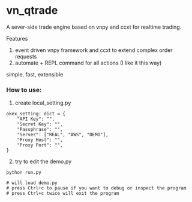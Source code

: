 # vn_qtrade
A sever-side trade engine based on vnpy and ccxt for realtime trading.

Features
1. event driven vnpy framework and ccxt to extend complex order requests
2. automate + REPL command for all actions (I like it this way)

simple, fast, extensible

### How to use:

1. create local_setting.py

```
okex_setting: dict = {
    "API Key": "",
    "Secret Key": "",
    "Passphrase": "",
    "Server": ["REAL", "AWS", "DEMO"],
    "Proxy Host": "",
    "Proxy Port": "",
}
```

2. try to edit the demo.py

```
python run.py  

# will load demo.py
# press Ctrl+c to pause if you want to debug or inspect the program
# press Ctrl+c twice will exit the program
```

